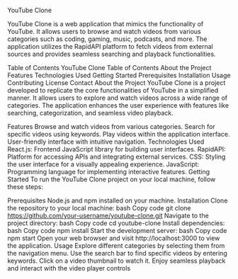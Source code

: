 YouTube Clone

YouTube Clone is a web application that mimics the functionality of YouTube. It allows users to browse and watch videos from various categories such as coding, gaming, music, podcasts, and more. The application utilizes the RapidAPI platform to fetch videos from external sources and provides seamless searching and playback functionalities.

Table of Contents
YouTube Clone
Table of Contents
About the Project
Features
Technologies Used
Getting Started
Prerequisites
Installation
Usage
Contributing
License
Contact
About the Project
YouTube Clone is a project developed to replicate the core functionalities of YouTube in a simplified manner. It allows users to explore and watch videos across a wide range of categories. The application enhances the user experience with features like searching, categorization, and seamless video playback.

Features
Browse and watch videos from various categories.
Search for specific videos using keywords.
Play videos within the application interface.
User-friendly interface with intuitive navigation.
Technologies Used
React.js: Frontend JavaScript library for building user interfaces.
RapidAPI: Platform for accessing APIs and integrating external services.
CSS: Styling the user interface for a visually appealing experience.
JavaScript: Programming language for implementing interactive features.
Getting Started
To run the YouTube Clone project on your local machine, follow these steps:

Prerequisites
Node.js and npm installed on your machine.
Installation
Clone the repository to your local machine:
bash
Copy code
git clone https://github.com/your-username/youtube-clone.git
Navigate to the project directory:
bash
Copy code
cd youtube-clone
Install dependencies:
bash
Copy code
npm install
Start the development server:
bash
Copy code
npm start
Open your web browser and visit http://localhost:3000 to view the application.
Usage
Explore different categories by selecting them from the navigation menu.
Use the search bar to find specific videos by entering keywords.
Click on a video thumbnail to watch it.
Enjoy seamless playback and interact with the video player controls
